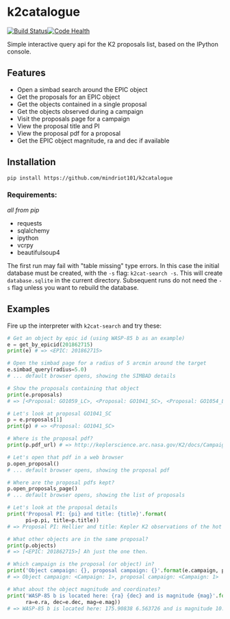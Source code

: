 # k2catalogue
[![Build Status](https://travis-ci.org/mindriot101/k2catalogue.svg)](https://travis-ci.org/mindriot101/k2catalogue)[![Code Health](https://landscape.io/github/mindriot101/k2catalogue/master/landscape.svg)](https://landscape.io/github/mindriot101/k2catalogue/master)


Simple interactive query api for the K2 proposals list, based on the IPython console.

## Features

* Open a simbad search around the EPIC object
* Get the proposals for an EPIC object
* Get the objects contained in a single proposal
* Get the objects observed during a campaign
* Visit the proposals page for a campaign
* View the proposal title and PI
* View the proposal pdf for a proposal
* Get the EPIC object magnitude, ra and dec if available

## Installation

`pip install https://github.com/mindriot101/k2catalogue`

### Requirements:

*all from pip*

* requests
* sqlalchemy
* ipython
* vcrpy
* beautifulsoup4

The first run may fail with "table missing" type errors. In this case the initial database must be created, with the `-s` flag: `k2cat-search -s`. This will create `database.sqlite` in the current directory. Subsequent runs do not need the `-s` flag unless you want to rebuild the database.

## Examples

Fire up the interpreter with `k2cat-search` and try these:

```python
# Get an object by epic id (using WASP-85 b as an example)
e = get_by_epicid(201862715)
print(e) # => <EPIC: 201862715>

# Open the simbad page for a radius of 5 arcmin around the target
e.simbad_query(radius=5.0)
# ... default browser opens, showing the SIMBAD details

# Show the proposals containing that object
print(e.proposals)
# => [<Proposal: GO1059_LC>, <Proposal: GO1041_SC>, <Proposal: GO1054_LC>, <Proposal: GO1032_SC>, <Proposal: GO1005_LC>]

# Let's look at proposal GO1041_SC
p = e.proposals[1]
print(p) # => <Proposal: GO1041_SC>

# Where is the proposal pdf?
print(p.pdf_url) # => http://keplerscience.arc.nasa.gov/K2/docs/Campaigns/C1/GO1041_Hellier.pdf

# Let's open that pdf in a web browser
p.open_proposal()
# ... default browser opens, showing the proposal pdf

# Where are the proposal pdfs kept?
p.open_proposals_page()
# ... default browser opens, showing the list of proposals

# Let's look at the proposal details
print('Proposal PI: {pi} and title: {title}'.format(
      pi=p.pi, title=p.title))
# => Proposal PI: Hellier and title: Kepler K2 observations of the hot Jupiter WASP-85b

# What other objects are in the same proposal?
print(p.objects)
# => [<EPIC: 201862715>] Ah just the one then.

# Which campaign is the proposal (or object) in?
print('Object campaign: {}, proposal campaign: {}'.format(e.campaign, p.campaign))
# => Object campaign: <Campaign: 1>, proposal campaign: <Campaign: 1>

# What about the object magnitude and coordinates?
print('WASP-85 b is located here: {ra} {dec} and is magnitude {mag}'.format(
      ra=e.ra, dec=e.dec, mag=e.mag))
# => WASP-85 b is located here: 175.90838 6.563726 and is magnitude 10.247
```
